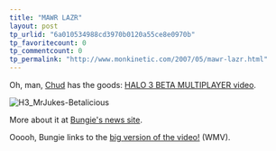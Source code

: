 ```yaml
---
title: "MAWR LAZR"
layout: post
tp_urlid: "6a010534988cd3970b0120a55ce8e0970b"
tp_favoritecount: 0
tp_commentcount: 0
tp_permalink: "http://www.monkinetic.com/2007/05/mawr-lazr.html"
---
```

Oh, man, [Chud](http://chud.com) has the goods: [HALO 3 BETA MULTIPLAYER video](http://www.chud.com/index.php?type=mastercontrol&amp;id=10206).

<img alt="H3_MrJukes-Betalicious" class="at-xid-6a010534988cd3970b0120a55ce8e3970b" src="http://steveivy.typepad.com/.a/6a010534988cd3970b0120a55ce8e3970b-pi" />

More about it at [Bungie&#39;s news site](http://www.bungie.net/News/content.aspx?type=news&amp;cid=12432).

Ooooh, Bungie links to the [big version of the video!](http://download.microsoft.com/download/C/4/0/C403218A-347E-4AA1-A675-9A0AF090B575/H3_MrJukes-Betalicious.wmv) (WMV).

